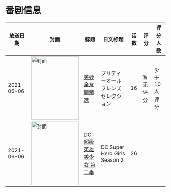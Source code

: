 # 番剧信息

|放送日期|封面|标题|日文标题|话数|评分|评分人数|
|---|---|---|---|---|---|---|
|2021-06-06|<img src="https://lain.bgm.tv/pic/cover/c/18/a0/334494_m8zmS.jpg" alt="封面" style="width:150px;height:200px;object-fit:cover;">|[美妙全友情精选](https://bangumi.tv/subject/334494)|プリティーオールフレンズセレクション|16|暂无评分|少于10人评分|
|2021-06-06|<img src="https://lain.bgm.tv/pic/cover/c/43/a1/524964_CzW2F.jpg" alt="封面" style="width:150px;height:200px;object-fit:cover;">|[DC超级英雄美少女 第二季](https://bangumi.tv/subject/524964)|DC Super Hero Girls Season 2|26|||

